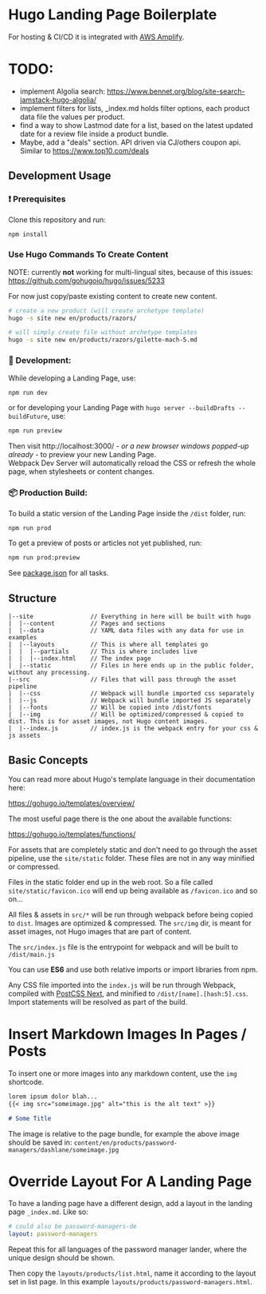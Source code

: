 # Hugo Landing Page Boilerplate

For hosting & CI/CD it is integrated with [AWS Amplify](https://aws.amazon.com/amplify/).

# TODO:
- implement Algolia search: https://www.bennet.org/blog/site-search-jamstack-hugo-algolia/
- implement filters for lists, _index.md holds filter options, each product data file the values per product.
- find a way to show Lastmod date for a list, based on the latest updated date for a review file inside a product bundle.
- Maybe, add a "deals" section. API driven via CJ/others coupon api. Similar to https://www.top10.com/deals

## Development Usage

### :exclamation: Prerequisites

Clone this repository and run:

```bash
npm install
```

### Use Hugo Commands To Create Content

NOTE: currently **not** working for multi-lingual sites, because of this issues:
https://github.com/gohugoio/hugo/issues/5233

For now just copy/paste existing content to create new content.

```bash
# create a new product (will create archetype template)
hugo -s site new en/products/razors/

# will simply create file without archetype templates
hugo -s site new en/products/razors/gilette-mach-5.md
```

### :construction_worker: Development:

While developing a Landing Page, use:

```bash
npm run dev
```

or for developing your Landing Page with `hugo server --buildDrafts --buildFuture`, use:

```bash
npm run preview
```

Then visit http://localhost:3000/ _- or a new browser windows popped-up already -_ to preview your new Landing Page.  
Webpack Dev Server will automatically reload the CSS or refresh the whole page, when stylesheets or content changes.

### :package: Production Build:

To build a static version of the Landing Page inside the `/dist` folder, run:

```bash
npm run prod
```

To get a preview of posts or articles not yet published, run:

```bash
npm run prod:preview
```

See [package.json](package.json#L8) for all tasks.

## Structure

```
|--site                // Everything in here will be built with hugo
|  |--content          // Pages and sections
|  |--data             // YAML data files with any data for use in examples
|  |--layouts          // This is where all templates go
|  |  |--partials      // This is where includes live
|  |  |--index.html    // The index page
|  |--static           // Files in here ends up in the public folder, without any processing.
|--src                 // Files that will pass through the asset pipeline
|  |--css              // Webpack will bundle imported css separately
|  |--js               // Webpack will bundle imported JS separately
|  |--fonts            // Will be copied into /dist/fonts
|  |--img              // Will be optimized/compressed & copied to dist. This is for asset images, not Hugo content images.
|  |--index.js         // index.js is the webpack entry for your css & js assets
```

## Basic Concepts

You can read more about Hugo's template language in their documentation here:

https://gohugo.io/templates/overview/

The most useful page there is the one about the available functions:

https://gohugo.io/templates/functions/

For assets that are completely static and don't need to go through the asset pipeline,
use the `site/static` folder. These files are not in any way minified or compressed.

Files in the static folder end up in the web root. So a file called `site/static/favicon.ico`
will end up being available as `/favicon.ico` and so on...

All files & assets in `src/*` will be run through webpack before being copied to `dist`.
Images are optimized & compressed. The `src/img` dir, is meant for asset images, not Hugo images that are part of content.

The `src/index.js` file is the entrypoint for webpack and will be built to `/dist/main.js`

You can use **ES6** and use both relative imports or import libraries from npm.

Any CSS file imported into the `index.js` will be run through Webpack, compiled with [PostCSS Next](http://cssnext.io/), and
minified to `/dist/[name].[hash:5].css`. Import statements will be resolved as part of the build.


# Insert Markdown Images In Pages / Posts 
To insert one or more images into any markdown content,
use the `img` shortcode.

```markdown
lorem ipsum dolor blah...
{{< img src="someimage.jpg" alt="this is the alt text" >}}

# Some Title
```

The image is relative to the page bundle, for example the above image should be saved in: `content/en/products/password-managers/dashlane/someimage.jpg`


# Override Layout For A Landing Page
To have a landing page have a different design, add a layout in the landing page `_index.md`.
Like so:
```YAML
# could also be password-managers-de
layout: password-managers
```
Repeat this for all languages of the password manager lander, where the unique design should be shown.

Then copy the `layouts/products/list.html`, name it according to the layout set in list page.
In this example `layouts/products/password-managers.html`.
